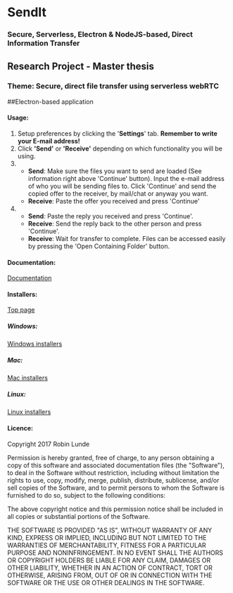 # SendIt
### Secure, Serverless, Electron & NodeJS-based, Direct Information Transfer

## Research Project - Master thesis
### Theme: Secure, direct file transfer using serverless webRTC

##Electron-based application

#### Usage:
1. Setup preferences by clicking the '<b>Settings</b>' tab. <b>Remember to write your E-mail address!</b>
2. Click <b>'Send'</b> or <b>'Receive'</b> depending on which functionality you will be using.
3.	- <b>Send</b>: Make sure the files you want to send are loaded (See information right above 'Continue' button). Input the e-mail address of who you will be sending files to. Click 'Continue' and send the copied offer to the receiver, by mail/chat or anyway you want.
	- <b>Receive</b>: Paste the offer you received and press 'Continue'
4. 	- <b>Send</b>: Paste the reply you received and press 'Continue'.
	- <b>Receive</b>: Send the reply back to the other person and press 'Continue'.
	- <b>Receive</b>: Wait for transfer to complete. Files can be accessed easily by pressing the 'Open Containing Folder' button.

#### Documentation:
[Documentation](https://robiq.github.io/Project/)

#### Installers:
[Top page](https://github.com/Robiq/SendIt_release)
##### Windows: 
[Windows installers](https://github.com/Robiq/SendIt_release/tree/master/Windows)
##### Mac:
[Mac installers](https://github.com/Robiq/SendIt_release/tree/master/Mac)
##### Linux:
[Linux installers](https://github.com/Robiq/SendIt_release/tree/master/Linux)

#### Licence:
Copyright 2017 Robin Lunde

Permission is hereby granted, free of charge, to any person obtaining a copy of this software and associated documentation files (the "Software"), to deal in the Software without restriction, including without limitation the rights to use, copy, modify, merge, publish, distribute, sublicense, and/or sell copies of the Software, and to permit persons to whom the Software is furnished to do so, subject to the following conditions:

The above copyright notice and this permission notice shall be included in all copies or substantial portions of the Software.

THE SOFTWARE IS PROVIDED "AS IS", WITHOUT WARRANTY OF ANY KIND, EXPRESS OR IMPLIED, INCLUDING BUT NOT LIMITED TO THE WARRANTIES OF MERCHANTABILITY, FITNESS FOR A PARTICULAR PURPOSE AND NONINFRINGEMENT. IN NO EVENT SHALL THE AUTHORS OR COPYRIGHT HOLDERS BE LIABLE FOR ANY CLAIM, DAMAGES OR OTHER LIABILITY, WHETHER IN AN ACTION OF CONTRACT, TORT OR OTHERWISE, ARISING FROM, OUT OF OR IN CONNECTION WITH THE SOFTWARE OR THE USE OR OTHER DEALINGS IN THE SOFTWARE.
